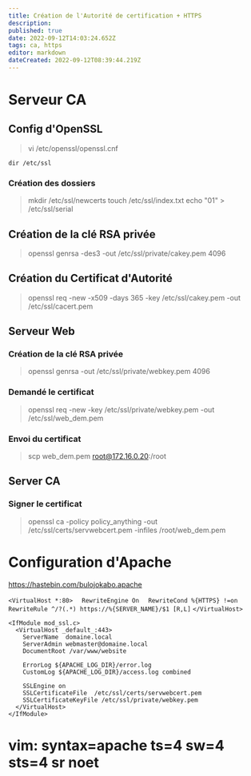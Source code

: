 ```yaml
---
title: Création de l'Autorité de certification + HTTPS
description: 
published: true
date: 2022-09-12T14:03:24.652Z
tags: ca, https
editor: markdown
dateCreated: 2022-09-12T08:39:44.219Z
---
```


# Serveur CA

 ## Config d'OpenSSL
   > vi /etc/openssl/openssl.cnf
  
   `dir /etc/ssl`
 
   ### Création des dossiers
  > mkdir /etc/ssl/newcerts
  > touch /etc/ssl/index.txt
  > echo "01" > /etc/ssl/serial
  
## Création de la clé RSA privée
> openssl genrsa -des3 -out /etc/ssl/private/cakey.pem 4096

## Création du Certificat d'Autorité
> openssl req -new -x509 -days 365 -key /etc/ssl/cakey.pem -out /etc/ssl/cacert.pem

## Serveur Web
  ### Création de la clé RSA privée
  > openssl genrsa -out /etc/ssl/private/webkey.pem 4096
  ### Demandé le certificat
  > openssl req -new -key /etc/ssl/private/webkey.pem -out /etc/ssl/web_dem.pem
  
  ### Envoi du certificat
  > scp web_dem.pem root@172.16.0.20:/root
  
## Server CA
   ### Signer le certificat
   > openssl ca -policy policy_anything -out /etc/ssl/certs/servwebcert.pem -infiles /root/web_dem.pem
   
# Configuration d'Apache
   https://hastebin.com/bulojokabo.apache
   
   `<VirtualHost *:80>`
      `  RewriteEngine On`
      `  RewriteCond %{HTTPS} !=on
      RewriteRule ^/?(.*) https://%{SERVER_NAME}/$1 [R,L]`
	`</VirtualHost>`

    <IfModule mod_ssl.c>
      <VirtualHost _default_:443>
        ServerName  domaine.local
        ServerAdmin webmaster@domaine.local
        DocumentRoot /var/www/website

        ErrorLog ${APACHE_LOG_DIR}/error.log
        CustomLog ${APACHE_LOG_DIR}/access.log combined

        SSLEngine on
        SSLCertificateFile	/etc/ssl/certs/servwebcert.pem
        SSLCertificateKeyFile /etc/ssl/private/webkey.pem
      </VirtualHost>
    </IfModule>

# vim: syntax=apache ts=4 sw=4 sts=4 sr noet




